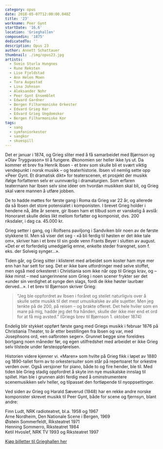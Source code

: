 ```yaml
---
category: opus
date: 2018-05-07T12:00:00.048Z
title: '23'
workname: Peer Gynt
startDate: '16.6'
location: 'Grieghallen'
composedin: '1875'
dedicatedTo: ''
description: Opus 23
author: Annett Schattauer
thumbnail: ./img/opus23.jpg
artists:
  - Svein Sturla Hungnes
  - Rune Reksten
  - Lise Fjeldstad
  - Ann Helen Moen
  - Tora Augestad
  - Lina Johnson
  - Aleksander Nohr
  - Peer Gynt Ensemblet
  - Edward Gardner
  - Bergen Filharmoniske Orkester
  - Edvard Grieg Kor
  - Edvard Grieg Ungdomskor
  - Bergen Filharmoniske Kor
tags:
  - sang
  - symfoniorkester
  - sangkor
  - skuespill
---
```

Det er januar i 1874, og Grieg sliter med å få samarbeidet med Bjørnson og «Olav Tryggvason» til å fungere. Økonomien ser heller ikke lys ut. Da kommer et brev fra Henrik Ibsen - et brev som skulle bli et svært viktig vendepunkt i norsk musikk – og teaterhistorie. Ibsen vil nemlig sette opp «Peer Gynt. Et dramatisk dikt» for teaterscenen, et prosjekt der musikk ifølge forfatteren selv er uunnværlig i dramaturgien. Som erfaren teatermann har Ibsen selv sine idéer om hvordan musikken skal bli, og Grieg skal være mannen å utføre jobben.

De to hadde møttes for første gang i Roma da Grieg var 22 år, og allerede da så Ibsen det store potensialet i komponisten. I brevet Grieg holder i hendene nå, åtte år senere, gir Ibsen ham et tilbud som er vanskelig å avslå: Honoraret skulle deles likt mellom forfatter og komponist, dvs. 200 riksdaler, i dag ca. 45.000 kr.  

Grieg setter i gang, og i Rolfsens paviljong i Sandviken blir noen av de første stykkene til. Men så viser det seg - «å bli ferdig til høsten er det ikke tale om», skriver han i et brev til sin gode venn Frants Beyer i slutten av august. «Det er et forferdelig umedgjørlig emne, enkelte steder fraregnet, som f. eks. der Solveig synger…».   

Tiden går, og Grieg sitter i klisteret med arbeidet som koster ham mye mer enn han har sett for seg. Det er ikke bare utfordringer med selve stoffet, men også med orkesteret i Christiania som ikke når opp til Griegs krav, og – ikke minst – med sangerinnene som Grieg i noen scener frykter ser det «under sin verdighet at synge den slags, fordi de ikke høster laurbær derved…». I et brev til Bjørnson skriver Grieg:

> ”Jeg ble oppfordret av Ibsen i foråret og steilet naturligvis over å skulle sette musikk til det mest umusikalske av alle sujetter. Men jeg tenkte på de 200, på reisen – og brakte offeret. Det hele hviler som en mare på mig, hadde jeg det fra hånden, skulle der ikke mer end et ord for at få mig avsted.” (Griegs brev til Bjørnson 1. oktober 1874)

Endelig blir stykket oppført første gang med Griegs musikk i februar 1876 på Christiania Theater, to år etter bestillingen fra Ibsen og var, med Josephsons ord, «en oafbroten seger». Grunnet begge sine foreldres bortgang noen måneder før, og egen utilfredshet med arbeidet er ikke Grieg selv tilstede under førsteoppførelsen.  

Historien videre kjenner vi. «Maren» som hvilte på Grieg fikk i løpet av 1880 og 1890-tallet form av to orkestersuiter som står på repertoaret for orkestre verden over. Også versjoner for piano, både to og fire hender, ble til. Med tiden ble Grieg stadig oppfordret å skyte inn nye musikalske innslag til spillet. Han ble i grunnen aldri ferdig med å ominstrumentere scenemusikken selv heller, og tilpasset den fortløpende til nyoppsettinger.

Ved siden av Grieg og Harald Sæverud (1948) har en rekke andre norske komponister skrevet musikk til Peer Gynt, både for scene og fjernsyn, blant andre:

Finn Ludt, NRK radioteatret, bl.a. 1958 og 1967   
Arne Nordheim, Den Nationale Scene i Bergen, 1969   
Øistein Sommerfeldt, Riksteatret 1971   
Henning Sommerro, Riksteatret 1984   
Ketil Hvoslef, NRK TV 1993 og Riksteatret 1997

<div class="button postButton"><a href="http://harmonien.no/konserter-og-billetter/2018/06/grieg-minutt-for-minutt/" target="_blank">Kjøp billetter til Grieghallen her</a></div>
